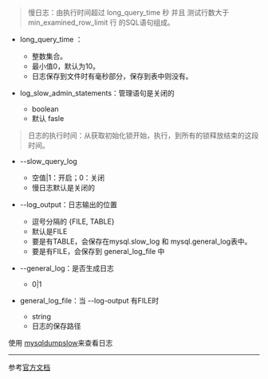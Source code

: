 <!--
author: 刘青
date: 2016-04-15
title: MySQL慢查询日志
tags: MySQL慢查询日志
category: tool/mysql
status: publish
summary: 
-->

> 慢日志：由执行时间超过 long_query_time 秒 并且 测试行数大于min_examined_row_limit 行 的SQL语句组成。

- long_query_time ：
	- 整数集合。
	- 最小值0，默认为10。
	- 日志保存到文件时有毫秒部分，保存到表中则没有。

- log_slow_admin_statements：管理语句是关闭的
	- boolean
	- 默认 fasle

> 日志的执行时间：从获取初始化锁开始，执行，到所有的锁释放结束的这段时间。

- --slow_query_log
	- 空值|1：开启；0：关闭
	- 慢日志默认是关闭的

- --log_output：日志输出的位置
	- 逗号分隔的 \{FILE, TABLE\}
	- 默认是FILE
	- 要是有TABLE，会保存在mysql.slow_log 和 mysql.general_log表中。
	- 要是有FILE，会保存到 general_log_file 中

- --general_log：是否生成日志
	- 0|1

- general_log_file：当 --log-output 有FILE时
	- string
	- 日志的保存路径

使用 [mysqldumpslow](http://dev.mysql.com/doc/refman/5.7/en/mysqldumpslow.html)来查看日志


-------------
参考[官方文档](http://dev.mysql.com/doc/refman/5.1/en/slow-query-log.html)
